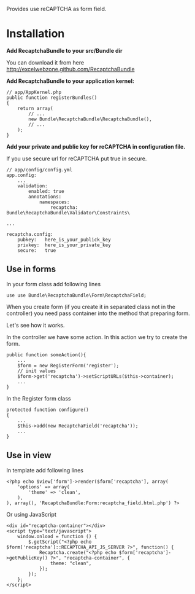 Provides use reCAPTCHA as form field.

Installation
============

**Add RecaptchaBundle to your src/Bundle dir**

You can download it from here http://excelwebzone.github.com/RecaptchaBundle

**Add RecaptchaBundle to your application kernel:**

    // app/AppKernel.php
    public function registerBundles()
    {
        return array(
            // ...
            new Bundle\RecaptchaBundle\RecaptchaBundle(),
            // ...
        );
    }

**Add your private and public key for reCAPTCHA in configuration file.**

If you use secure url for reCAPTCHA put true in secure.

    // app/config/config.yml
    app.config:
        ...
        validation:
            enabled: true
            annotations:
                namespaces:
                    recaptcha: Bundle\RecaptchaBundle\Validator\Constraints\

    ...

    recaptcha.config:
        pubkey:   here_is_your_publick_key
        privkey:  here_is_your_private_key
        secure:   true
    

Use in forms
------------

In your form class add following lines

    use use Bundle\RecaptchaBundle\Form\RecaptchaField;

When you create form (if you create it in separated class not in the controller) 
you need pass container into the method that preparing form.

Let's see how it works.

In the controller we have some action. In this action we try to create the form. 

    public function someAction(){
        ...
        $form = new RegisterForm('register');
        // init values
        $form->get('recaptcha')->setScriptURLs($this->container);
        ...
    }

In the Register form class

    protected function configure()
    {
        ...
        $this->add(new RecaptchaField('recaptcha'));
        ...
    }

Use in view
-----------

In template add following lines

    <?php echo $view['form']->render($form['recaptcha'], array(
        'options' => array(
            'theme' => 'clean',
        ),
    ), array(), 'RecaptchaBundle:Form:recaptcha_field.html.php') ?>

Or using JavaScript

    <div id="recaptcha-container"></div>
    <script type="text/javascript">
        window.onload = function () {
            $.getScript("<?php echo $form['recaptcha']::RECAPTCHA_API_JS_SERVER ?>", function() {
                Recaptcha.create("<?php echo $form['recaptcha']->getPublicKey() ?>", "recaptcha-container", {
                    theme: "clean",
                });
            });
        };
    </script>
